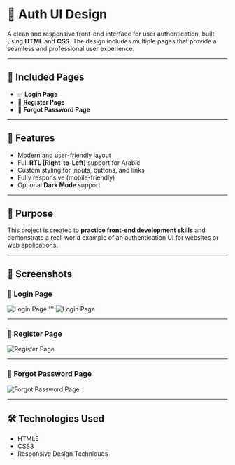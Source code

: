 # 🔐 Auth UI Design

A clean and responsive front-end interface for user authentication, built using **HTML** and **CSS**. The design includes multiple pages that provide a seamless and professional user experience.

---

## 📄 Included Pages

- ✅ **Login Page**
- 📝 **Register Page**
- 🔁 **Forgot Password Page**

---

## 🌟 Features

- Modern and user-friendly layout  
- Full **RTL (Right-to-Left)** support for Arabic  
- Custom styling for inputs, buttons, and links  
- Fully responsive (mobile-friendly)  
- Optional **Dark Mode** support  

---

## 🎯 Purpose

This project is created to **practice front-end development skills** and demonstrate a real-world example of an authentication UI for websites or web applications.

---

## 📸 Screenshots

### 🔹 Login Page

![Login Page](screenshots/login-light.png.png)
'''
![Login Page](screenshots/login-dark.png.png) 


---

### 🔹 Register Page

![Register Page](screenshots/create-account.png.png)

---

### 🔹 Forgot Password Page

![Forgot Password Page](screenshots/reset-password.png.png)

---


## 🛠️ Technologies Used

- HTML5  
- CSS3  
- Responsive Design Techniques  

